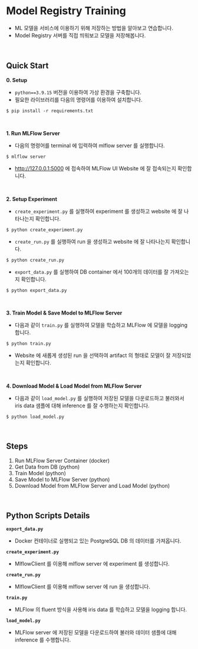 # Model Registry Training
- ML 모델을 서비스에 이용하기 위해 저장하는 방법을 알아보고 연습합니다.
- Model Registry 서버를 직접 띄워보고 모델을 저장해봅니다.
<br>

## Quick Start
**0. Setup**  
- `python==3.9.15` 버전을 이용하여 가상 환경을 구축합니다.
- 필요한 라이브러리를 다음의 명령어를 이용하여 설치합니다.
```console
$ pip install -r requirements.txt
```
<br>

**1. Run MLFlow Server**
- 다음의 명령어를 terminal 에 입력하여 mlflow server 를 실행합니다.
```console
$ mlflow server
```
- http://127.0.0.1:5000 에 접속하여 MLFlow UI Website 에 잘 접속되는지 확인합니다.
<br>

**2. Setup Experiment**
- `create_experiment.py` 를 실행하여 experiment 를 생성하고 website 에 잘 나타나는지 확인합니다.
```console
$ python create_experiment.py
```
- `create_run.py` 를 실행하여 run 을 생성하고 website 에 잘 나타나는지 확인합니다.
```console
$ python create_run.py
```
- `export_data.py` 를 실행하여 DB container 에서 100개의 데이터를 잘 가져오는지 확인합니다.
```console
$ python export_data.py
```
<br>

**3. Train Model & Save Model to MLFlow Server**
- 다음과 같이 `train.py` 를 실행하여 모델을 학습하고 MLFlow 에 모델을 logging 합니다.
```console
$ python train.py
```
- Website 에 새롭게 생성된 run 을 선택하여 artifact 의 형태로 모델이 잘 저장되었는지 확인합니다.
<br>

**4. Download Model & Load Model from MLFlow Server**
- 다음과 같이 `load_model.py` 를 실행하여 저장된 모델을 다운로드하고 불러와서 iris data 샘플에 대해 inference 를 잘 수행하는지 확인합니다.
```console
$ python load_model.py
```
<br>

## Steps
1. Run MLFlow Server Container (docker)
2. Get Data from DB (python)
3. Train Model (python)
4. Save Model to MLFlow Server (python)
5. Download Model from MLFlow Server and Load Model (python)
<br>

## Python Scripts Details
**`export_data.py`**
- Docker 컨테이너로 실행되고 있는 PostgreSQL DB 의 데이터를 가져옵니다.

**`create_experiment.py`**
- MlflowClient 를 이용해 mlflow server 에 experiment 를 생성합니다.

**`create_run.py`**
- MlflowClient 를 이용해 mlflow server 에 run 을 생성합니다.

**`train.py`**
- MLFlow 의 fluent 방식을 사용해 iris data 를 학습하고 모델을 logging 합니다.

**`load_model.py`**
- MLFlow server 에 저장된 모델을 다운로드하여 불러와 데이터 샘플에 대해 inference 를 수행합니다.
